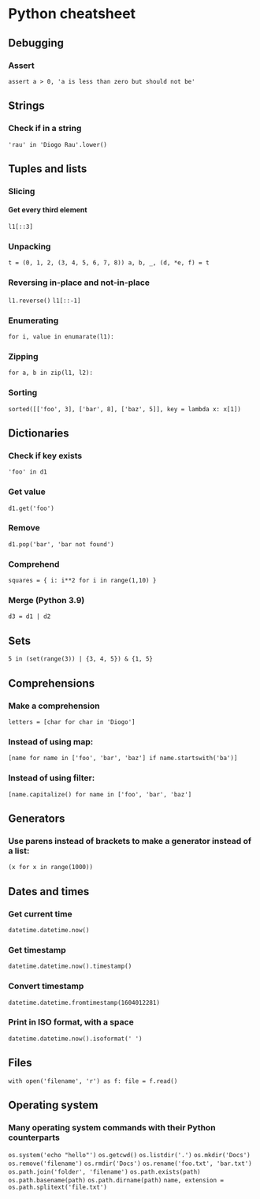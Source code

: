 # Python cheatsheet

## Debugging
### Assert
`assert a > 0, 'a is less than zero but should not be'`

## Strings
### Check if in a string
`'rau' in 'Diogo Rau'.lower()`


## Tuples and lists

### Slicing
#### Get every third element
`l1[::3]`

### Unpacking
`
t = (0, 1, 2, (3, 4, 5, 6, 7, 8))
a, b, _, (d, *e, f) = t
`

### Reversing in-place and not-in-place
`l1.reverse()`
`l1[::-1]`

### Enumerating
`for i, value in enumarate(l1):`

### Zipping
`for a, b in zip(l1, l2):`

### Sorting
`sorted([['foo', 3], ['bar', 8], ['baz', 5]], key = lambda x: x[1])`

## Dictionaries

### Check if key exists
`'foo' in d1`

### Get value
`d1.get('foo')`

### Remove
`d1.pop('bar', 'bar not found')`

### Comprehend
`squares = { i: i**2 for i in range(1,10) }`

### Merge (Python 3.9)
`d3 = d1 | d2`


## Sets
`5 in (set(range(3)) | {3, 4, 5}) & {1, 5}`

## Comprehensions

### Make a comprehension
`letters = [char for char in 'Diogo']`

### Instead of using map:
`[name for name in ['foo', 'bar', 'baz'] if name.startswith('ba')]`

### Instead of using filter:
`[name.capitalize() for name in ['foo', 'bar', 'baz']`

## Generators
### Use parens instead of brackets to make a generator instead of a list:
`(x for x in range(1000))`

## Dates and times
### Get current time
`datetime.datetime.now()`

### Get timestamp
`datetime.datetime.now().timestamp()`

### Convert timestamp
`datetime.datetime.fromtimestamp(1604012281)`

### Print in ISO format, with a space
`datetime.datetime.now().isoformat(' ')`

## Files
`with open('filename', 'r') as f:
  file = f.read()`

## Operating system
### Many operating system commands with their Python counterparts
`os.system('echo "hello"')`
`os.getcwd()`
`os.listdir('.')`
`os.mkdir('Docs')`
`os.remove('filename')`
`os.rmdir('Docs')`
`os.rename('foo.txt', 'bar.txt')`
`os.path.join('folder', 'filename')`
`os.path.exists(path)`
`os.path.basename(path)`
`os.path.dirname(path)`
`name, extension = os.path.splitext('file.txt')`

